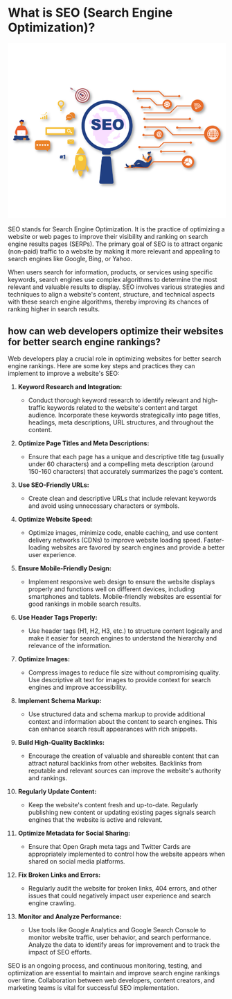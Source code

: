 # What is SEO (Search Engine Optimization)?

![Layers Image](./img/Seo.jpg "seo")


SEO stands for Search Engine Optimization. It is the practice of optimizing a website or web pages to improve their visibility and ranking on search engine results pages (SERPs). The primary goal of SEO is to attract organic (non-paid) traffic to a website by making it more relevant and appealing to search engines like Google, Bing, or Yahoo.

When users search for information, products, or services using specific keywords, search engines use complex algorithms to determine the most relevant and valuable results to display. SEO involves various strategies and techniques to align a website's content, structure, and technical aspects with these search engine algorithms, thereby improving its chances of ranking higher in search results.

## how can web developers optimize their websites for better search engine rankings?

Web developers play a crucial role in optimizing websites for better search engine rankings. Here are some key steps and practices they can implement to improve a website's SEO:

1. **Keyword Research and Integration:**
   - Conduct thorough keyword research to identify relevant and high-traffic keywords related to the website's content and target audience. Incorporate these keywords strategically into page titles, headings, meta descriptions, URL structures, and throughout the content.

2. **Optimize Page Titles and Meta Descriptions:**
   - Ensure that each page has a unique and descriptive title tag (usually under 60 characters) and a compelling meta description (around 150-160 characters) that accurately summarizes the page's content.

3. **Use SEO-Friendly URLs:**
   - Create clean and descriptive URLs that include relevant keywords and avoid using unnecessary characters or symbols.

4. **Optimize Website Speed:**
   - Optimize images, minimize code, enable caching, and use content delivery networks (CDNs) to improve website loading speed. Faster-loading websites are favored by search engines and provide a better user experience.

5. **Ensure Mobile-Friendly Design:**
   - Implement responsive web design to ensure the website displays properly and functions well on different devices, including smartphones and tablets. Mobile-friendly websites are essential for good rankings in mobile search results.

6. **Use Header Tags Properly:**
   - Use header tags (H1, H2, H3, etc.) to structure content logically and make it easier for search engines to understand the hierarchy and relevance of the information.

7. **Optimize Images:**
   - Compress images to reduce file size without compromising quality. Use descriptive alt text for images to provide context for search engines and improve accessibility.

8. **Implement Schema Markup:**
   - Use structured data and schema markup to provide additional context and information about the content to search engines. This can enhance search result appearances with rich snippets.

9. **Build High-Quality Backlinks:**
   - Encourage the creation of valuable and shareable content that can attract natural backlinks from other websites. Backlinks from reputable and relevant sources can improve the website's authority and rankings.

10. **Regularly Update Content:**
    - Keep the website's content fresh and up-to-date. Regularly publishing new content or updating existing pages signals search engines that the website is active and relevant.

11. **Optimize Metadata for Social Sharing:**
    - Ensure that Open Graph meta tags and Twitter Cards are appropriately implemented to control how the website appears when shared on social media platforms.

12. **Fix Broken Links and Errors:**
    - Regularly audit the website for broken links, 404 errors, and other issues that could negatively impact user experience and search engine crawling.

13. **Monitor and Analyze Performance:**
    - Use tools like Google Analytics and Google Search Console to monitor website traffic, user behavior, and search performance. Analyze the data to identify areas for improvement and to track the impact of SEO efforts.

SEO is an ongoing process, and continuous monitoring, testing, and optimization are essential to maintain and improve search engine rankings over time. Collaboration between web developers, content creators, and marketing teams is vital for successful SEO implementation.